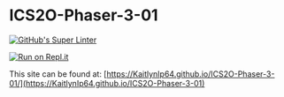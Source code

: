 # ICS2O-Phaser-3-01

[![GitHub's Super Linter](https://github.com/KaitlynIp64/ICS2O-Phaser-3-01/workflows/GitHub's%20Super%20Linter/badge.svg)](https://github.com/KaitlynIp64/ICS2O-Phaser-3-01/actions)

[![Run on Repl.it](https://repl.it/badge/github/KaitlynIp64/ICS2O-Phaser-3-01)](https://repl.it/github/KaitlynIp64/ICS2O-Phaser-3-01)

This site can be found at: [https://KaitlynIp64.github.io/ICS2O-Phaser-3-01/](https://KaitlynIp64.github.io/ICS2O-Phaser-3-01)
